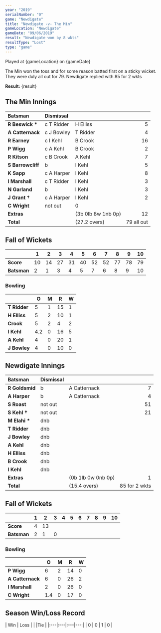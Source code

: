 ```yaml
---
year: "2019"
serialNumber: "0" 
game: "Newdigate"
title: "Newdigate -v- The Min"
gameLocation: "Newdigate"
gameDate: "09/06/2019"
result: "Newdigate won by 8 wkts"
resultType: "Lost"
type: "game"
---
```


Played at {gameLocation} on {gameDate}

The Min won the toss and for some reason batted first on a sticky wicket. They were duly all out for 79. Newdigate replied with 85 for 2 wkts

**Result:** {result}

## The Min Innings

| Batsman | Dismissal |  |  |
|:---|:---|---|---:|
| **R Beswick &#42;** | c T Ridder | H Elliss | 5 |
| **A Catternack** | c J Bowley | T Ridder | 4 |
| **R Earney** | c I Kehl | B Crook | 16 |
| **P Wigg** | c A Kehl | B Crook | 2 |
| **R Kitson** | c B Crook | A Kehl | 7 |
| **S Barrowcliff** | b | I Kehl | 5 |
| **K Sapp** | c A Harper | I Kehl | 8 |
| **I Marshall** | c T Ridder | I Kehl | 3 |
| **N Garland** | b | I Kehl | 3 |
| **J Grant &#8224;** | c A Harper | I Kehl | 2 |
| **C Wright** | not out | 0 |
| **Extras** |  | (3b 0lb 8w 1nb 0p) | 12 |
| **Total** |  | (27.2 overs) | 79 all out |

## Fall of Wickets

| | 1 | 2 | 3 | 4 | 5 | 6 | 7 | 8 | 9 | 10 |
|---|---|---|---|---|---|---|---|---|---|---|
| **Score** | 10 | 14 | 27 | 31 | 40 | 52 | 52 | 77 | 78 | 79 |
| **Batsman** | 2 | 1 | 3 | 4 | 5 | 7 | 6 | 8 | 9 | 10 |

### Bowling

| | O | M | R | W |
|---|---|---|---|---|
| **T Ridder** | 5 | 1 | 15 | 1 | 
| **H Elliss** | 5 | 2 | 10 | 1 | 
| **Crook** | 5 | 2 | 4 | 2 | 
| **I Kehl** | 4.2 | 0 | 16 | 5 | 
| **A Kehl** | 4 | 0 | 20 | 1 | 
| **J Bowley** | 4 | 0 | 10 | 0 | 

## Newdigate Innings

| Batsman | Dismissal |  |  |
|:---|:---|---|---:|
| **R Goldsmid** | b | A Catternack | 7 |
| **A Harper** | b | A Catternack | 4 |
| **S Roast** | not out |  | 51 |
| **S Kehl &#8224;** | not out |  | 21 |
| **M Elahi &#42;** | dnb |  |  |
| **T Ridder** | dnb |  |  |
| **J Bowley** | dnb |  |  |
| **A Kehl** | dnb |  |  |
| **H Elliss** | dnb |  |  |
| **B Crook** | dnb |  |  |
| **I Kehl** | dnb |  |  |
| **Extras** |  | (0b 1lb 0w 0nb 0p) | 1 |
| **Total** | | (15.4 overs) | 85 for 2 wkts |

## Fall of Wickets

| | 1 | 2 | 3 | 4 | 5 | 6 | 7 | 8 | 9 | 10 |
|---|---|---|---|---|---|---|---|---|---|---|
| **Score** | 4 | 13 | | | | | | | | |
| **Batsman** | 2 | 1 | 0 | | | | | | | |

### Bowling

| | O | M | R | W |
|---|---|---|---|---|
| **P Wigg** | 6 | 2 | 14 | 0 | 
| **A Catternack** | 6 | 0 | 26 | 2 | 
| **I Marshall** | 2 | 0 | 26 | 0 | 
| **C Wright** | 1.4 | 0 | 17 | 0 | 

## Season Win/Loss Record

| Win | Loss |  |  |Tie |
|:---|:---|:---|---:|
| 0 | 0 | 1 | 0 |